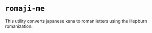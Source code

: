 # `romaji-me`

This utility converts japanese kana to roman letters using the Hepburn romanization.
